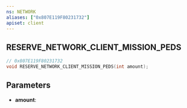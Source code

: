 ```yaml
---
ns: NETWORK
aliases: ["0x807E119F80231732"]
apiset: client
---
```

## RESERVE_NETWORK_CLIENT_MISSION_PEDS

```c
// 0x807E119F80231732
void RESERVE_NETWORK_CLIENT_MISSION_PEDS(int amount);
```


## Parameters
* **amount**: